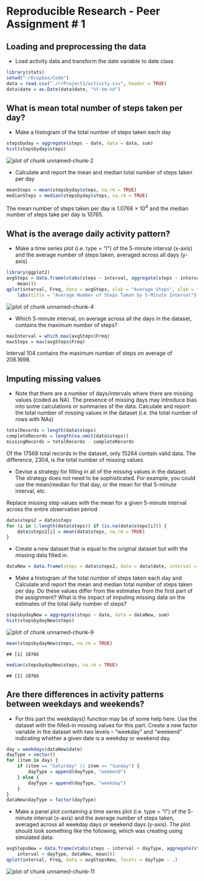 Reproducible Research - Peer Assignment # 1
========================================================

## Loading and preprocessing the data
- Load activity data and transform the date variable to date class


```r
library(stats)
setwd("~/Dropbox/Code")
data = read.csv("./rrProject1/activity.csv", header = TRUE)
data$date = as.Date(data$date, "%Y-%m-%d")
```


## What is mean total number of steps taken per day?
- Make a histogram of the total number of steps taken each day


```r
stepsbyday = aggregate(steps ~ date, data = data, sum)
hist(stepsbyday$steps)
```

![plot of chunk unnamed-chunk-2](figure/unnamed-chunk-2.png) 


- Calculate and report the mean and median total number of steps taken per day

```r
meanSteps = mean(stepsbyday$steps, na.rm = TRUE)
medianSteps = median(stepsbyday$steps, na.rm = TRUE)
```

The mean number of steps taken per day is 1.0766 &times; 10<sup>4</sup> and the median number of steps
take per day is 10765.

## What is the average daily activity pattern?

- Make a time series plot (i.e. type = "l") of the 5-minute interval (x-axis) and the average number of steps taken, averaged across all days (y-axis)


```r
library(ggplot2)
avgSteps = data.frame(xtabs(steps ~ interval, aggregate(steps ~ interval, data, 
    mean)))
qplot(interval, Freq, data = avgSteps, ylab = "Average Steps", xlab = "5-Minute Daily Interval") + 
    labs(title = "Average Number of Steps Taken by 5-Minute Interval")
```

![plot of chunk unnamed-chunk-4](figure/unnamed-chunk-4.png) 


- Which 5-minute interval, on average across all the days in the dataset, contains the maximum number of steps?

```r
maxInterval = which.max(avgSteps$Freq)
maxSteps = max(avgSteps$Freq)
```


Interval 104 contains the maximum number of steps on average of 206.1698.

## Imputing missing values

- Note that there are a number of days/intervals where there are missing values (coded as NA). The presence of missing days may introduce bias into some calculations or summaries of the data. Calculate and report the total number of missing values in the dataset (i.e. the total number of rows with NAs)


```r
totalRecords = length(data$steps)
completeRecords = length(na.omit(data$steps))
missingRecords = totalRecords - completeRecords
```


Of the 17568 total records in the dataset, only 15264 contain
valid data. The difference, 2304, is the total number of missing values.

- Devise a strategy for filling in all of the missing values in the dataset. The strategy does not need to be sophisticated. For example, you could use the mean/median for that day, or the mean for that 5-minute interval, etc.

Replace missing step values with the mean for a given 5-minute interval across the entire observation period


```r
data$steps2 = data$steps
for (i in 1:length(data$steps)) if (is.na(data$steps[i])) {
    data$steps2[i] = mean(data$steps, na.rm = TRUE)
}
```


- Create a new dataset that is equal to the original dataset but with the missing data filled in.


```r
dataNew = data.frame(steps = data$steps2, date = data$date, interval = data$interval)
```


- Make a histogram of the total number of steps taken each day and Calculate and report the mean and median total number of steps taken per day. Do these values differ from the estimates from the first part of the assignment? What is the impact of imputing missing data on the estimates of the total daily number of steps?

```r
stepsbydayNew = aggregate(steps ~ date, data = dataNew, sum)
hist(stepsbydayNew$steps)
```

![plot of chunk unnamed-chunk-9](figure/unnamed-chunk-9.png) 

```r
mean(stepsbydayNew$steps, na.rm = TRUE)
```

```
## [1] 10766
```

```r
median(stepsbydayNew$steps, na.rm = TRUE)
```

```
## [1] 10766
```


## Are there differences in activity patterns between weekdays and weekends?

- For this part the weekdays() function may be of some help here. Use the dataset with the filled-in missing values for this part. Create a new factor variable in the dataset with two levels – “weekday” and “weekend” indicating whether a given date is a weekday or weekend day.


```r
day = weekdays(dataNew$date)
dayType = vector()
for (item in day) {
    if (item == "Saturday" || item == "Sunday") {
        dayType = append(dayType, "weekend")
    } else {
        dayType = append(dayType, "weekday")
    }
}
dataNew$dayType = factor(dayType)
```

- Make a panel plot containing a time series plot (i.e. type = "l") of the 5-minute interval (x-axis) and the average number of steps taken, averaged across all weekday days or weekend days (y-axis). The plot should look something like the following, which was creating using simulated data:


```r
avgStepsNew = data.frame(xtabs(steps ~ interval + dayType, aggregate(steps ~ 
    interval + dayType, dataNew, mean)))
qplot(interval, Freq, data = avgStepsNew, facets = dayType ~ .)
```

![plot of chunk unnamed-chunk-11](figure/unnamed-chunk-11.png) 


